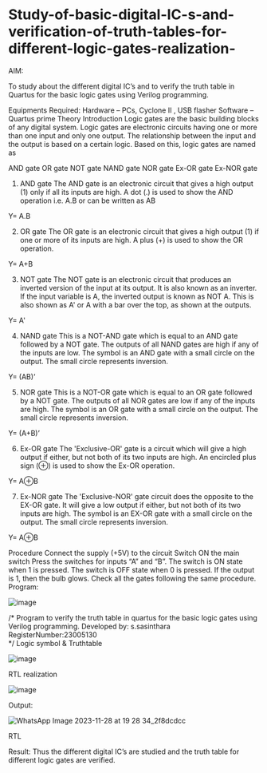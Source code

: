 # Study-of-basic-digital-IC-s-and-verification-of-truth-tables-for-different-logic-gates-realization-
 AIM:
 
To study about the different digital IC’s and to verify the truth table in Quartus for the basic logic gates using Verilog programming.

Equipments Required:
Hardware – PCs, Cyclone II , USB flasher
Software – Quartus prime
Theory
Introduction
Logic gates are the basic building blocks of any digital system. Logic gates are electronic circuits having one or more than one input and only one output. The relationship between the input and the output is based on a certain logic. Based on this, logic gates are named as

AND gate
OR gate
NOT gate
NAND gate
NOR gate
Ex-OR gate
Ex-NOR gate
1) AND gate
The AND gate is an electronic circuit that gives a high output (1) only if all its inputs are high. A dot (.) is used to show the AND operation i.e. A.B or can be written as AB

Y= A.B

2) OR gate
The OR gate is an electronic circuit that gives a high output (1) if one or more of its inputs are high. A plus (+) is used to show the OR operation.

Y= A+B

3) NOT gate
The NOT gate is an electronic circuit that produces an inverted version of the input at its output. It is also known as an inverter. If the input variable is A, the inverted output is known as NOT A. This is also shown as A' or A with a bar over the top, as shown at the outputs.

Y= A'

4) NAND gate
This is a NOT-AND gate which is equal to an AND gate followed by a NOT gate. The outputs of all NAND gates are high if any of the inputs are low. The symbol is an AND gate with a small circle on the output. The small circle represents inversion.

Y= (AB)’

5) NOR gate
This is a NOT-OR gate which is equal to an OR gate followed by a NOT gate. The outputs of all NOR gates are low if any of the inputs are high. The symbol is an OR gate with a small circle on the output. The small circle represents inversion.

Y= (A+B)’

6) Ex-OR gate
The 'Exclusive-OR' gate is a circuit which will give a high output if either, but not both of its two inputs are high. An encircled plus sign (⊕) is used to show the Ex-OR operation.

Y= A⊕B

7) Ex-NOR gate
The 'Exclusive-NOR' gate circuit does the opposite to the EX-OR gate. It will give a low output if either, but not both of its two inputs are high. The symbol is an EX-OR gate with a small circle on the output. The small circle represents inversion.

Y= A⊕B

Procedure
Connect the supply (+5V) to the circuit
Switch ON the main switch
Press the switches for inputs “A” and “B”. The switch is ON state when 1 is pressed. The switch is OFF state when 0 is pressed.
If the output is 1, then the bulb glows.
Check all the gates following the same procedure.
Program:

![image](https://github.com/sasi1324/Study-of-basic-digital-IC-s-and-verification-of-truth-tables-for-different-logic-gates-realization-/assets/150313315/41c0b492-f71d-45ee-9901-3400b77e39ea)

/*
Program to verify the truth table in quartus for the basic logic gates using Verilog programming.
Developed by: s.sasinthara
RegisterNumber:23005130  
*/
Logic symbol & Truthtable

![image](https://github.com/sasi1324/Study-of-basic-digital-IC-s-and-verification-of-truth-tables-for-different-logic-gates-realization-/assets/150313315/cedffb26-e178-45d8-a191-fa1c52567bae)

RTL realization

![image](https://github.com/sasi1324/Study-of-basic-digital-IC-s-and-verification-of-truth-tables-for-different-logic-gates-realization-/assets/150313315/b5a1d3b9-6b1a-4ea4-b4bb-35fc84f20577)


Output:

![WhatsApp Image 2023-11-28 at 19 28 34_2f8dcdcc](https://github.com/sasi1324/Study-of-basic-digital-IC-s-and-verification-of-truth-tables-for-different-logic-gates-realization-/assets/150313315/71d7ebfb-63eb-4dd4-a53c-846c79d8346c)

RTL

Result:
Thus the different digital IC’s are studied and the truth table for different logic gates are verified.
